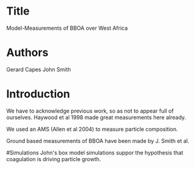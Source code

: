 # Title
Model-Measurements of BBOA over West Africa

# Authors
Gerard Capes
John Smith

# Introduction
We have to acknowledge previous work, so as not to appear full of ourselves.
Haywood et al 1998 made great measurements here already.

We used an AMS (Allen et al 2004) to measure particle composition.

Ground based measurements of BBOA have been made by J. Smith et al.

#Simulations
John's box model simulations suppor the hypothesis that coagulation is driving particle growth.